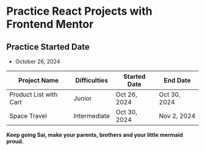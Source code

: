 # Practice React Projects with Frontend Mentor

## Practice Started Date
- October 26, 2024

|  Project Name                            | Difficulties   | Started Date   | End Date    |
|------------------------------------------|----------------|----------------|-------------|
|  Product List with Cart                  | Junior         | Oct 26, 2024   | Oct 30, 2024|
|  Space Travel                            | Intermediate   | Oct 30, 2024   | Nov 2, 2024 |

**Keep going Sai, make your parents, brothers and your little mermaid proud.**

